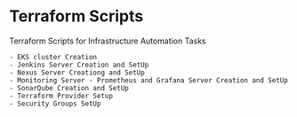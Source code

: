 # Terraform Scripts

Terraform Scripts for Infrastructure Automation Tasks


    - EKS cluster Creation
    - Jenkins Server Creation and SetUp
    - Nexus Server Creationg and SetUp
    - Monitoring Server - Prometheus and Grafana Server Creation and SetUp
    - SonarQube Creation and SetUp
    - Terraform Provider Setup
    - Security Groups SetUp
